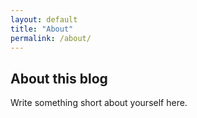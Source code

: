```yaml
---
layout: default
title: "About"
permalink: /about/
---
```


## About this blog

Write something short about yourself here.
